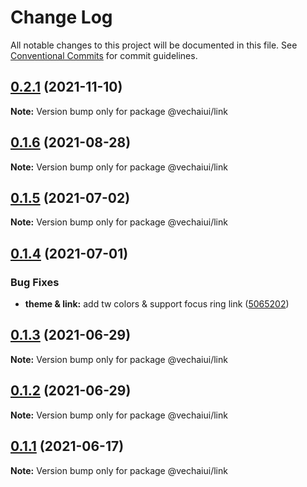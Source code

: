 # Change Log

All notable changes to this project will be documented in this file.
See [Conventional Commits](https://conventionalcommits.org) for commit guidelines.

## [0.2.1](https://github.com/vechai/vechaiui/compare/@vechaiui/link@0.1.6...@vechaiui/link@0.2.1) (2021-11-10)

**Note:** Version bump only for package @vechaiui/link





## [0.1.6](https://github.com/vechai/vechaiui/compare/@vechaiui/link@0.1.5...@vechaiui/link@0.1.6) (2021-08-28)

**Note:** Version bump only for package @vechaiui/link





## [0.1.5](https://github.com/vechai/vechaiui/compare/@vechaiui/link@0.1.4...@vechaiui/link@0.1.5) (2021-07-02)

**Note:** Version bump only for package @vechaiui/link





## [0.1.4](https://github.com/vechai/vechaiui/compare/@vechaiui/link@0.1.3...@vechaiui/link@0.1.4) (2021-07-01)


### Bug Fixes

* **theme & link:** add tw colors & support focus ring link ([5065202](https://github.com/vechai/vechaiui/commit/5065202c07616ad1b69e0b07f9391e395e55f409))





## [0.1.3](https://github.com/vechai/vechaiui/compare/@vechaiui/link@0.1.2...@vechaiui/link@0.1.3) (2021-06-29)

**Note:** Version bump only for package @vechaiui/link





## [0.1.2](https://github.com/vechai/vechaiui/compare/@vechaiui/link@0.1.1...@vechaiui/link@0.1.2) (2021-06-29)

**Note:** Version bump only for package @vechaiui/link





## [0.1.1](https://github.com/vechai/vechaiui/compare/@vechaiui/link@0.1.0...@vechaiui/link@0.1.1) (2021-06-17)

**Note:** Version bump only for package @vechaiui/link
